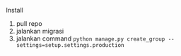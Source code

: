 Install

1. pull repo
2. jalankan migrasi
3. jalankan command `python manage.py create_group --settings=setup.settings.production`
